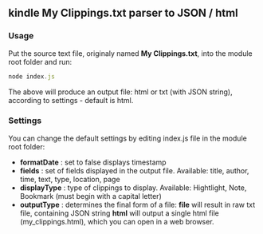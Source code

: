 ## kindle My Clippings.txt parser to JSON / html

### Usage

Put the source text file, originaly named **My Clippings.txt**, into the module root folder and run:
```javascript
node index.js
```
The above will produce an output file: html or txt (with JSON string), according to settings - default is html.

### Settings

You can change the default settings by editing index.js file in the module root folder:
* **formatDate** : set to false displays timestamp
* **fields** : set of fields displayed in the output file. Available: title, author, time, text, type, location, page
* **displayType** : type of clippings to display. Available: Hightlight, Note, Bookmark (must begin with a capital letter)
* **outputType** : determines the final form of a file: **file** will result in raw txt file, containing JSON string **html** will output a single html file (my_clippings.html), which you can open in a web browser. 

